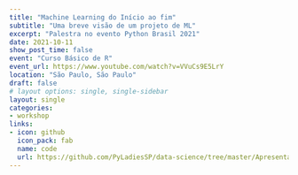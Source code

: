 ```yaml
---
title: "Machine Learning do Início ao fim"
subtitle: "Uma breve visão de um projeto de ML"
excerpt: "Palestra no evento Python Brasil 2021"
date: 2021-10-11
show_post_time: false
event: "Curso Básico de R"
event_url: https://www.youtube.com/watch?v=VVuCs9E5LrY
location: "São Paulo, São Paulo"
draft: false
# layout options: single, single-sidebar
layout: single
categories:
- workshop
links:
- icon: github
  icon_pack: fab
  name: code
  url: https://github.com/PyLadiesSP/data-science/tree/master/Apresentacoes/2021_Python_Brasil
---
```


